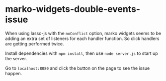 # marko-widgets-double-events-issue

When using lasso-js with the `noConflict` option, marko widgets seems to be adding an extra set of listeners
for each handler function. So click handlers are getting performed twice.

Install dependencies with `npm install`, then use `node server.js` to start up the server.

Go to `localhost:8080` and click the button on the page to see the issue happen.


